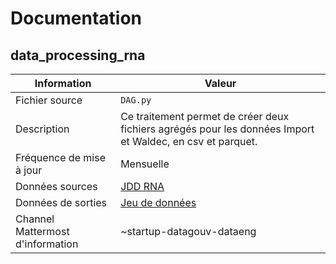 # Documentation

## data_processing_rna

| Information | Valeur |
| -------- | -------- |
| Fichier source     | `DAG.py`     |
| Description | Ce traitement permet de créer deux fichiers agrégés pour les données Import et Waldec, en csv et parquet. |
| Fréquence de mise à jour | Mensuelle |
| Données sources | [JDD RNA](https://www.data.gouv.fr/fr/datasets/repertoire-national-des-associations/)|
| Données de sorties | [Jeu de données](https://www.data.gouv.fr/fr/datasets/rna-agrege-a-lechelle-nationale/) |
| Channel Mattermost d'information | ~startup-datagouv-dataeng |
